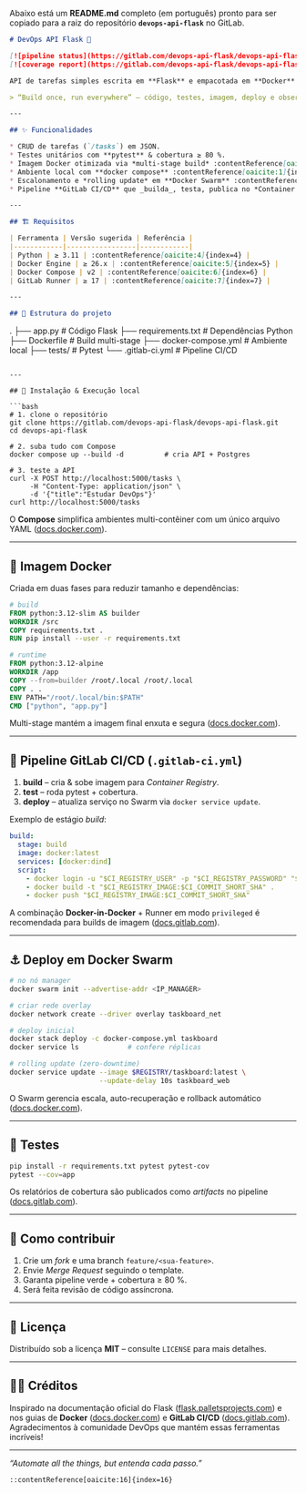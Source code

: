 Abaixo está um **README.md** completo (em português) pronto para ser copiado para a raiz do repositório **`devops-api-flask`** no GitLab.

```markdown
# DevOps API Flask 🚀

[![pipeline status](https://gitlab.com/devops-api-flask/devops-api-flask/badges/main/pipeline.svg)](https://gitlab.com/devops-api-flask/devops-api-flask/-/pipelines)
[![coverage report](https://gitlab.com/devops-api-flask/devops-api-flask/badges/main/coverage.svg)](https://gitlab.com/devops-api-flask/devops-api-flask/-/graphs/main/charts)

API de tarefas simples escrita em **Flask** e empacotada em **Docker** com **Docker Compose** para desenvolvimento local, **Docker Swarm** para orquestração em produção e **GitLab CI/CD** para pipeline automatizado.

> “Build once, run everywhere” – código, testes, imagem, deploy e observabilidade num único fluxo.

---

## ✨ Funcionalidades

* CRUD de tarefas (`/tasks`) em JSON.  
* Testes unitários com **pytest** & cobertura ≥ 80 %.  
* Imagem Docker otimizada via *multi-stage build* :contentReference[oaicite:0]{index=0}.  
* Ambiente local com **docker compose** :contentReference[oaicite:1]{index=1}.  
* Escalonamento e *rolling update* em **Docker Swarm** :contentReference[oaicite:2]{index=2}.  
* Pipeline **GitLab CI/CD** que _builda_, testa, publica no *Container Registry* e faz deploy :contentReference[oaicite:3]{index=3}.

---

## 🏗️ Requisitos

| Ferramenta | Versão sugerida | Referência |
|------------|-----------------|------------|
| Python | ≥ 3.11 | :contentReference[oaicite:4]{index=4} |
| Docker Engine | ≥ 26.x | :contentReference[oaicite:5]{index=5} |
| Docker Compose | v2 | :contentReference[oaicite:6]{index=6} |
| GitLab Runner | ≥ 17 | :contentReference[oaicite:7]{index=7} |

---

## 📂 Estrutura do projeto

```

.
├── app.py              # Código Flask
├── requirements.txt    # Dependências Python
├── Dockerfile          # Build multi-stage
├── docker-compose.yml  # Ambiente local
├── tests/              # Pytest
└── .gitlab-ci.yml      # Pipeline CI/CD

````

---

## 🚀 Instalação & Execução local

```bash
# 1. clone o repositório
git clone https://gitlab.com/devops-api-flask/devops-api-flask.git
cd devops-api-flask

# 2. suba tudo com Compose
docker compose up --build -d          # cria API + Postgres

# 3. teste a API
curl -X POST http://localhost:5000/tasks \
     -H "Content-Type: application/json" \
     -d '{"title":"Estudar DevOps"}'
curl http://localhost:5000/tasks
````

O **Compose** simplifica ambientes multi-contêiner com um único arquivo YAML ([docs.docker.com][1]).

---

## 🐳 Imagem Docker

Criada em duas fases para reduzir tamanho e dependências:

```dockerfile
# build
FROM python:3.12-slim AS builder
WORKDIR /src
COPY requirements.txt .
RUN pip install --user -r requirements.txt

# runtime
FROM python:3.12-alpine
WORKDIR /app
COPY --from=builder /root/.local /root/.local
COPY . .
ENV PATH="/root/.local/bin:$PATH"
CMD ["python", "app.py"]
```

Multi-stage mantém a imagem final enxuta e segura ([docs.docker.com][2]).

---

## 🐝 Pipeline GitLab CI/CD (`.gitlab-ci.yml`)

1. **build** – cria & sobe imagem para *Container Registry*.
2. **test** – roda pytest + cobertura.
3. **deploy** – atualiza serviço no Swarm via `docker service update`.

Exemplo de estágio *build*:

```yaml
build:
  stage: build
  image: docker:latest
  services: [docker:dind]
  script:
    - docker login -u "$CI_REGISTRY_USER" -p "$CI_REGISTRY_PASSWORD" "$CI_REGISTRY"
    - docker build -t "$CI_REGISTRY_IMAGE:$CI_COMMIT_SHORT_SHA" .
    - docker push "$CI_REGISTRY_IMAGE:$CI_COMMIT_SHORT_SHA"
```

A combinação **Docker-in-Docker** + Runner em modo `privileged` é recomendada para builds de imagem ([docs.gitlab.com][3]).

---

## ⚓ Deploy em Docker Swarm

```bash
# no nó manager
docker swarm init --advertise-addr <IP_MANAGER>

# criar rede overlay
docker network create --driver overlay taskboard_net

# deploy inicial
docker stack deploy -c docker-compose.yml taskboard
docker service ls            # confere réplicas

# rolling update (zero-downtime)
docker service update --image $REGISTRY/taskboard:latest \
                      --update-delay 10s taskboard_web
```

O Swarm gerencia escala, auto-recuperação e rollback automático ([docs.docker.com][4]).

---

## 🧪 Testes

```bash
pip install -r requirements.txt pytest pytest-cov
pytest --cov=app
```

Os relatórios de cobertura são publicados como *artifacts* no pipeline ([docs.gitlab.com][5]).

---

## 🤝 Como contribuir

1. Crie um *fork* e uma branch `feature/<sua-feature>`.
2. Envie *Merge Request* seguindo o template.
3. Garanta pipeline verde + cobertura ≥ 80 %.
4. Será feita revisão de código assíncrona.

---

## 📜 Licença

Distribuído sob a licença **MIT** – consulte `LICENSE` para mais detalhes.

---

## 🙋‍♀️ Créditos

Inspirado na documentação oficial do Flask ([flask.palletsprojects.com][6]) e nos guias de **Docker** ([docs.docker.com][7]) e **GitLab CI/CD** ([docs.gitlab.com][8]). Agradecimentos à comunidade DevOps que mantém essas ferramentas incríveis!

---

*“Automate all the things, but entenda cada passo.”*

```
::contentReference[oaicite:16]{index=16}
```

[1]: https://docs.docker.com/compose/gettingstarted/?utm_source=chatgpt.com "Docker Compose Quickstart"
[2]: https://docs.docker.com/get-started/docker-concepts/building-images/multi-stage-builds/?utm_source=chatgpt.com "Multi-stage builds - Docker Docs"
[3]: https://docs.gitlab.com/ci/docker/using_docker_images/?utm_source=chatgpt.com "Run your CI/CD jobs in Docker containers - GitLab Docs"
[4]: https://docs.docker.com/engine/swarm/swarm-tutorial/rolling-update/?utm_source=chatgpt.com "Apply rolling updates to a service - Docker Docs"
[5]: https://docs.gitlab.com/ci/quick_start/?utm_source=chatgpt.com "Tutorial: Create and run your first GitLab CI/CD pipeline"
[6]: https://flask.palletsprojects.com/en/stable/quickstart/?utm_source=chatgpt.com "Quickstart — Flask Documentation (3.1.x)"
[7]: https://docs.docker.com/get-started/docker-concepts/running-containers/multi-container-applications/?utm_source=chatgpt.com "Multi-container applications - Docker Docs"
[8]: https://docs.gitlab.com/ci/examples/?utm_source=chatgpt.com "GitLab CI/CD examples"
